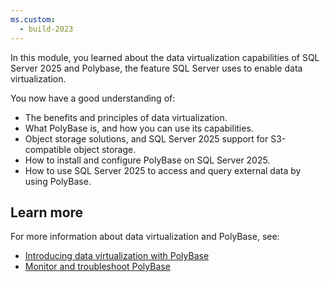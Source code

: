 ```yaml
---
ms.custom:
  - build-2023
---
```

In this module, you learned about the data virtualization capabilities of SQL Server 2025 and Polybase, the feature SQL Server uses to enable data virtualization.

You now have a good understanding of:

- The benefits and principles of data virtualization.
- What PolyBase is, and how you can use its capabilities.
- Object storage solutions, and SQL Server 2025 support for S3-compatible object storage.
- How to install and configure PolyBase on SQL Server 2025.
- How to use SQL Server 2025 to access and query external data by using PolyBase.

## Learn more

For more information about data virtualization and PolyBase, see:

- [Introducing data virtualization with PolyBase](/sql/relational-databases/polybase/polybase-guide)
- [Monitor and troubleshoot PolyBase](/sql/relational-databases/polybase/polybase-troubleshooting)
